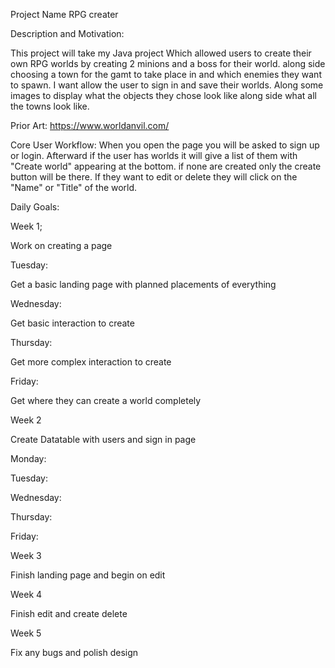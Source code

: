 Project Name
RPG creater

Description and Motivation:

This project will take my Java project Which allowed users to create their own RPG worlds by creating 2 minions and a boss for their world. along side choosing a town for the gamt to take place in and which enemies they want to spawn. I want allow the user to sign in and save their worlds. Along some images to display what the objects they chose look like along side what all the towns look like.

Prior Art:
https://www.worldanvil.com/

Core User Workflow:
When you open the page you will be asked to sign up or login. Afterward if the user has worlds it will give a list of them with "Create world" appearing at the bottom. if none are created only the create button will be there. If they want to edit or delete they will click on the "Name" or "Title" of the world.


Daily Goals:

Week 1;

Work on creating a page

Tuesday: 

  Get a basic landing page with planned placements of everything
  
Wednesday:

  Get basic interaction to create
  
Thursday:

  Get more complex interaction to create
  
Friday:

  Get where they can create a world completely
  
  
  
Week 2

Create Datatable with users and sign in page

Monday:
  
Tuesday:
  
Wednesday:
  
Thursday:
  
Friday:
  
Week 3

Finish landing page and begin on edit

Week 4

Finish edit and create delete


Week 5

Fix any bugs and polish design






